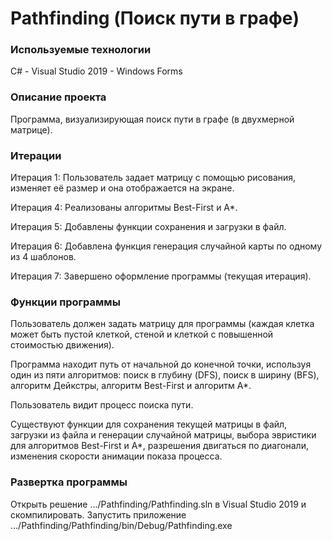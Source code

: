# Pathfinding (Поиск пути в графе)
### Используемые технологии
C# - Visual Studio 2019 - Windows Forms
### Описание проекта
Программа, визуализирующая поиск пути в графе (в двухмерной матрице).
### Итерации
Итерация 1: Пользователь задает матрицу с помощью рисования, изменяет её размер и она отображается на экране.


Итерация 4: Реализованы алгоритмы Best-First и A*.

Итерация 5: Добавлены функции сохранения и загрузки в файл.

Итерация 6: Добавлена функция генерация случайной карты по одному из 4 шаблонов.

Итерация 7: Завершено оформление программы (текущая итерация).
### Функции программы
Пользователь должен задать матрицу для программы (каждая клетка может быть пустой клеткой, стеной и клеткой с повышенной стоимостью движения).


Программа находит путь от начальной до конечной точки, используя один из пяти алгоритмов: поиск в глубину (DFS), поиск в ширину (BFS), алгоритм Дейкстры, алгоритм Best-First и алгоритм A*.

Пользователь видит процесс поиска пути.

Существуют функции для сохранения текущей матрицы в файл, загрузки из файла и генерации случайной матрицы, выбора эвристики для алгоритмов Best-First и A*, разрешения двигаться по диагонали, изменения скорости анимации показа процесса.
### Развертка программы
Открыть решение .../Pathfinding/Pathfinding.sln в Visual Studio 2019 и скомпилировать.
Запустить приложение .../Pathfinding/Pathfinding/bin/Debug/Pathfinding.exe
